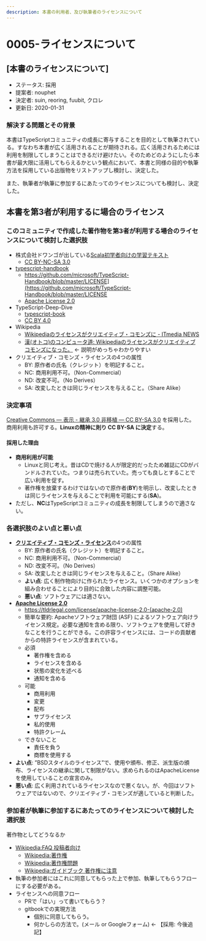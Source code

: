 ```yaml
---
description: 本書の利用者、及び執筆者のライセンスについて
---
```


# 0005-ライセンスについて

## \[本書のライセンスについて]

- ステータス: 採用
- 提案者: nouphet
- 決定者: suin, reoring, fuubit, クロレ
- 更新日: 2020-01-31

### 解決する問題とその背景

本書はTypeScriptコミュニティの成長に寄与することを目的として執筆されている。すなわち本書が広く活用されることが期待される。広く活用されるためには利用を制限してしまうことはできるだけ避けたい。そのためどのようにしたら本書が最大限に活用してもらえるかという観点において、本書と同様の目的や執筆方法を採用している出版物をリストアップし検討し、決定した。

また、執筆者が執筆に参加するにあたってのライセンスについても検討し、決定した。

## 本書を第3者が利用するに場合のライセンス

### このコミュニティで作成した著作物を第3者が利用する場合のライセンスについて検討した選択肢

- 株式会社ドワンゴが出している[Scala初学者向けの学習テキスト](https://scala-text.github.io/scala_text/#%E3%83%A9%E3%82%A4%E3%82%BB%E3%83%B3%E3%82%B9)
  - [CC BY-NC-SA 3.0](https://creativecommons.org/licenses/by-nc-sa/3.0/deed.ja)
- [typescript-handbook](https://www.typescriptlang.org/docs/handbook/basic-types.html)
  - <https://github.com/microsoft/TypeScript-Handbook/blob/master/LICENSE](https://github.com/microsoft/TypeScript-Handbook/blob/master/LICENSE>
  - [Apache License 2.0](https://www.apache.org/licenses/LICENSE-2.0)
- TypeScript-Deep-Dive
  - [typescript-book](https://github.com/basarat/typescript-book/blob/master/LICENSE.md)
  - [CC BY 4.0](https://creativecommons.org/licenses/by/4.0/)
- Wikipedia
  - [Wikipediaのライセンスがクリエイティブ・コモンズに - ITmedia NEWS](https://www.itmedia.co.jp/news/articles/0905/22/news039.html)
  - [漢(オトコ)のコンピュータ道: Wikipediaのライセンスがクリエイティブコモンズになった。](http://nippondanji.blogspot.com/2009/05/wikipedia.html) ← 説明がめっちゃわかりやすい
- クリエイティブ・コモンズ・ライセンスの4つの属性
  - BY: 原作者の氏名（クレジット）を明記すること。
  - NC: 商用利用不可。（Non-Commercial）
  - ND: 改変不可。（No Derives）
  - SA: 改変したときは同じライセンスを与えること。（Share Alike）

### 決定事項

[Creative Commons — 表示 - 継承 3.0 非移植 — CC BY-SA 3.0](https://creativecommons.org/licenses/by-sa/3.0/deed.ja) を採用した。
商用利用も許可する。**Linuxの精神に則り CC BY-SA に決定**する。

#### 採用した理由

- **商用利用が可能**
  - Linuxと同じ考え。昔はCDで焼ける人が限定的だったため雑誌にCDがバンドルされていた。つまりは売られていた。売っても良しとすることで広い利用を促す。
  - 著作権を放棄するわけではないので原作者(**BY**)を明示し、改変したときは同じライセンスを与えることで利用を可能にする(**SA**)。
- ただし、**NC**はTypeScriptコミュニティの成長を制限してしまうので適さない。

### 各選択肢のよい点と悪い点

- [**クリエイティブ・コモンズ・ライセンス**](https://creativecommons.org/licenses/by-nc-sa/3.0/deed.ja)の4つの属性
  - BY: 原作者の氏名（クレジット）を明記すること。
  - NC: 商用利用不可。（Non-Commercial）
  - ND: 改変不可。（No Derives）
  - SA: 改変したときは同じライセンスを与えること。（Share Alike）
  - **よい点**: 広く制作物向けに作られたライセンス。いくつかのオプションを組み合わせることにより目的に合致した内容に調整可能。
  - **悪い点**: ソフトウェアには適さない。
- [**Apache License 2.0**](https://www.apache.org/licenses/LICENSE-2.0)
  - <https://tldrlegal.com/license/apache-license-2.0-(apache-2.0)>
  - 簡単な要約: Apacheソフトウェア財団 (ASF) によるソフトウェア向けライセンス規定。必要な通知を含める限り、ソフトウェアを使用して好きなことを行うことができる。この許容ライセンスには、コードの貢献者からの特許ライセンスが含まれている。
  - 必須
    - 著作権を含める
    - ライセンスを含める
    - 状態の変化を述べる
    - 通知を含める
  - 可能
    - 商用利用
    - 変更
    - 配布
    - サブライセンス
    - 私的使用
    - 特許クレーム
  - できないこと
    - 責任を負う
    - 商標を使用する
- **よい点**: ”BSDスタイルのライセンス”で、使用や頒布、修正、派生版の頒布、ライセンスの継承に関して制限がない。求められるのはApacheLicenseを使用していることの宣言のみ。
- **悪い点**: 広く利用されているライセンスなので悪くない。が、今回はソフトウェアではないので、クリエイティブ・コモンズが適していると判断した。

### 参加者が執筆に参加するにあたってのライセンスについて検討した選択肢

著作物としてどうなるか

- [Wikipedia:FAQ 投稿者向け](https://ja.wikipedia.org/wiki/Wikipedia:FAQ_%E6%8A%95%E7%A8%BF%E8%80%85%E5%90%91%E3%81%91)
  - [Wikipedia:著作権](https://ja.wikipedia.org/wiki/Wikipedia:%E8%91%97%E4%BD%9C%E6%A8%A9)
  - [Wikipedia:著作権問題](https://ja.wikipedia.org/wiki/Wikipedia:%E8%91%97%E4%BD%9C%E6%A8%A9%E5%95%8F%E9%A1%8C)
  - [Wikipedia:ガイドブック 著作権に注意](https://ja.wikipedia.org/wiki/Wikipedia:%E3%82%AC%E3%82%A4%E3%83%89%E3%83%96%E3%83%83%E3%82%AF_%E8%91%97%E4%BD%9C%E6%A8%A9%E3%81%AB%E6%B3%A8%E6%84%8F)
- 執筆の参加者にはこれに同意してもらった上で参加、執筆してもらうフローにする必要がある。
- ライセンスへの同意フロー
  - PRで「はい」って書いてもらう？
  - gitbookでの実現方法
    - 個別に同意してもらう。
    - 何かしらの方法で。(メール or Googleフォーム) ← 【採用: 今後追記】
